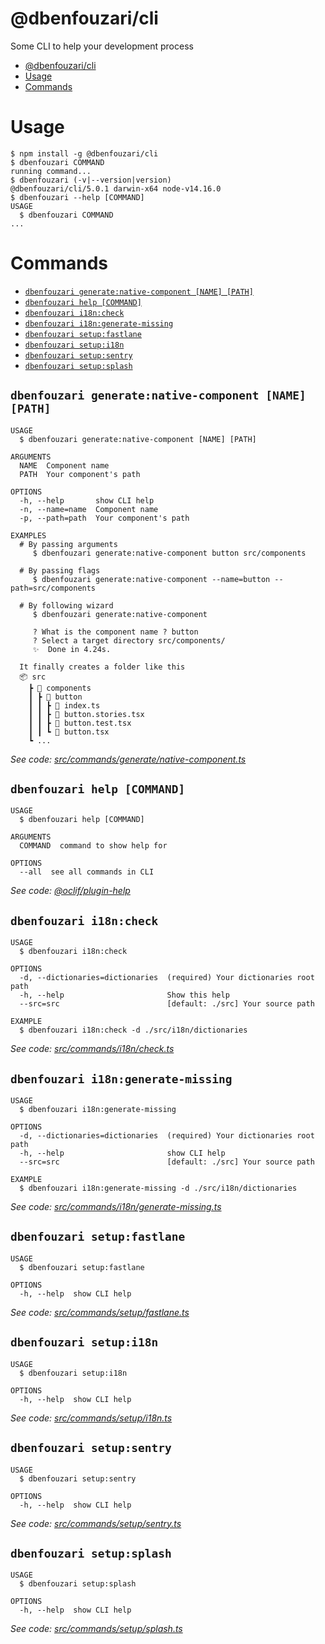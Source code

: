 # @dbenfouzari/cli

Some CLI to help your development process

<!-- toc -->
* [@dbenfouzari/cli](#dbenfouzaricli)
* [Usage](#usage)
* [Commands](#commands)
<!-- tocstop -->

# Usage

<!-- usage -->
```sh-session
$ npm install -g @dbenfouzari/cli
$ dbenfouzari COMMAND
running command...
$ dbenfouzari (-v|--version|version)
@dbenfouzari/cli/5.0.1 darwin-x64 node-v14.16.0
$ dbenfouzari --help [COMMAND]
USAGE
  $ dbenfouzari COMMAND
...
```
<!-- usagestop -->

# Commands

<!-- commands -->
* [`dbenfouzari generate:native-component [NAME] [PATH]`](#dbenfouzari-generatenative-component-name-path)
* [`dbenfouzari help [COMMAND]`](#dbenfouzari-help-command)
* [`dbenfouzari i18n:check`](#dbenfouzari-i18ncheck)
* [`dbenfouzari i18n:generate-missing`](#dbenfouzari-i18ngenerate-missing)
* [`dbenfouzari setup:fastlane`](#dbenfouzari-setupfastlane)
* [`dbenfouzari setup:i18n`](#dbenfouzari-setupi18n)
* [`dbenfouzari setup:sentry`](#dbenfouzari-setupsentry)
* [`dbenfouzari setup:splash`](#dbenfouzari-setupsplash)

## `dbenfouzari generate:native-component [NAME] [PATH]`

```
USAGE
  $ dbenfouzari generate:native-component [NAME] [PATH]

ARGUMENTS
  NAME  Component name
  PATH  Your component's path

OPTIONS
  -h, --help       show CLI help
  -n, --name=name  Component name
  -p, --path=path  Your component's path

EXAMPLES
  # By passing arguments
     $ dbenfouzari generate:native-component button src/components

  # By passing flags
     $ dbenfouzari generate:native-component --name=button --path=src/components

  # By following wizard
     $ dbenfouzari generate:native-component

     ? What is the component name ? button
     ? Select a target directory src/components/
     ✨  Done in 4.24s.

  It finally creates a folder like this
  📦 src
    ┣ 📂 components
    ┃ ┣ 📂 button
    ┃ ┃ ┣ 📜 index.ts
    ┃ ┃ ┣ 📜 button.stories.tsx
    ┃ ┃ ┣ 📜 button.test.tsx
    ┃ ┃ ┗ 📜 button.tsx
    ┗ ...
```

_See code: [src/commands/generate/native-component.ts](https://github.com/dbenfouzari/packages/blob/v5.0.1/src/commands/generate/native-component.ts)_

## `dbenfouzari help [COMMAND]`

```
USAGE
  $ dbenfouzari help [COMMAND]

ARGUMENTS
  COMMAND  command to show help for

OPTIONS
  --all  see all commands in CLI
```

_See code: [@oclif/plugin-help](https://github.com/oclif/plugin-help/blob/v3.2.0/src/commands/help.ts)_

## `dbenfouzari i18n:check`

```
USAGE
  $ dbenfouzari i18n:check

OPTIONS
  -d, --dictionaries=dictionaries  (required) Your dictionaries root path
  -h, --help                       Show this help
  --src=src                        [default: ./src] Your source path

EXAMPLE
  $ dbenfouzari i18n:check -d ./src/i18n/dictionaries
```

_See code: [src/commands/i18n/check.ts](https://github.com/dbenfouzari/packages/blob/v5.0.1/src/commands/i18n/check.ts)_

## `dbenfouzari i18n:generate-missing`

```
USAGE
  $ dbenfouzari i18n:generate-missing

OPTIONS
  -d, --dictionaries=dictionaries  (required) Your dictionaries root path
  -h, --help                       show CLI help
  --src=src                        [default: ./src] Your source path

EXAMPLE
  $ dbenfouzari i18n:generate-missing -d ./src/i18n/dictionaries
```

_See code: [src/commands/i18n/generate-missing.ts](https://github.com/dbenfouzari/packages/blob/v5.0.1/src/commands/i18n/generate-missing.ts)_

## `dbenfouzari setup:fastlane`

```
USAGE
  $ dbenfouzari setup:fastlane

OPTIONS
  -h, --help  show CLI help
```

_See code: [src/commands/setup/fastlane.ts](https://github.com/dbenfouzari/packages/blob/v5.0.1/src/commands/setup/fastlane.ts)_

## `dbenfouzari setup:i18n`

```
USAGE
  $ dbenfouzari setup:i18n

OPTIONS
  -h, --help  show CLI help
```

_See code: [src/commands/setup/i18n.ts](https://github.com/dbenfouzari/packages/blob/v5.0.1/src/commands/setup/i18n.ts)_

## `dbenfouzari setup:sentry`

```
USAGE
  $ dbenfouzari setup:sentry

OPTIONS
  -h, --help  show CLI help
```

_See code: [src/commands/setup/sentry.ts](https://github.com/dbenfouzari/packages/blob/v5.0.1/src/commands/setup/sentry.ts)_

## `dbenfouzari setup:splash`

```
USAGE
  $ dbenfouzari setup:splash

OPTIONS
  -h, --help  show CLI help
```

_See code: [src/commands/setup/splash.ts](https://github.com/dbenfouzari/packages/blob/v5.0.1/src/commands/setup/splash.ts)_
<!-- commandsstop -->
